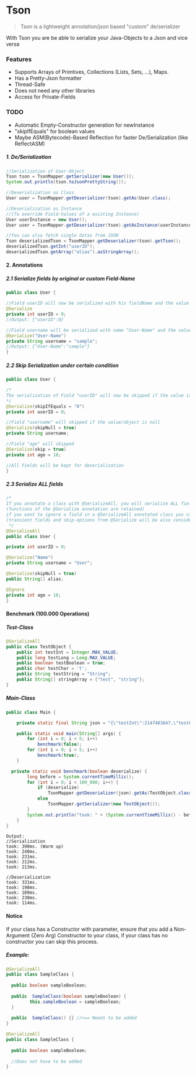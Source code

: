 # Tson
> Tson is a lightweight annotation/json based "custom" de/serializer

With Tson you are be able to serialize your Java-Objects to a Json and vice versa

### Features

- Supports Arrays of Primtives,
   Collections (Lists, Sets, ...), 
   Maps.
- Has a Pretty-Json formatter
- Thread-Safe
- Does not need any other libraries
- Access for Private-Fields

### TODO
 - Automatic Empty-Constructor generation for newInstance
 - "skipIfEquals" for boolean values
 - Maybe ASM(Bytecode)-Based Reflection for faster De/Serialization (like ReflectASM)

##### 1. De/Serialization
```java
//Serialization of User-Object
Tson tson = TsonMapper.getSerializer(new User());
System.out.println(tson.toJsonPrettyString());

//Deserialization as Class
User user = TsonMapper.getDeserializer(tson).getAs(User.class);

//Deserialization as Instance
//(To override Field-Values of a existing Instance)
User userInstance = new User();
User user = TsonMapper.getDeserializer(tson).getAsInstance(userInstance);

//You can also fetch single datas from JSON
Tson deserializedTson = TsonMapper.getDeserializer(tson).getTson();
deserializedTson.getInt("userID");
deserializedTson.getArray("alias").asStringArray();
```

#### 2. Annotations
##### 2.1 Serialize fields by original or custom Field-Name
```java
public class User {

//Field userID will now be serialized with his fieldName and the value 0
@Serialize 
private int userID = 0;
//Output: {"userID":0}

//Field username will be serialized with name "User-Name" and the value sample
@Serialize("User-Name")
private String username = "sample";
//Output: {"User-Name":"sample"}
}
```

##### 2.2 Skip Serialization under certain condition
```java
public class User {

/*
The serialization of Field "userID" will now be skipped if the value is 0, it's a good option, if you want to safe unnecessary json size for unimportant values (its not only for numeric values you can also use it for strings)
*/
@Serialize(skipIfEquals = "0")
private int userID = 0;

//Field "username" will skipped if the value/object is null
@Serialize(skipNull = true)
private String username;

//Field "age" will skipped
@Serialize(skip = true)
private int age = 18;

//All Fields will be kept for deserialization
}
```

##### 2.3 Serialize ALL fields
```java
/*
If you annotate a class with @SerializeAll, you will serialize ALL fields in the class
(functions of the @Serialize annotation are retained)
if you want to ignore a field in a @SerializeAll annotated class you can use the @Ignore annotation on a Field
(transient fields and skip-options from @Serialize will be also considered)
 */
@SerializeAll
public class User {

private int userID = 0;

@Serialize("Name")
private String username = "User";

@Serialize(skipNull = true)
public String[] alias;

@Ignore
private int age = 18;
}
```

#### Benchmark (100.000 Operations)
##### Test-Class
```java
@SerializeAll
public class TestObject {
    public int testInt = Integer.MAX_VALUE;
    public long testLong = Long.MAX_VALUE;
    public boolean testBoolean = true;
    public char testChar = 't';
    public String testString = "String";
    public String[] stringArray = {"test", "string"};
}
```
##### Main-Class
```java
public class Main {

    private static final String json = "{\"testInt\":2147483647,\"testLong\":9223372036854775807,\"testBoolean\":true,\"testChar\":\"t\",\"testString\":\"String\",\"stringArray\":[\"test\",\"string\"]}";

    public static void main(String[] args) {
        for (int i = 0; i < 5; i++)
            benchmark(false);
        for (int i = 0; i < 5; i++)
            benchmark(true);
    }

  private static void benchmark(boolean deserialize) {
        long before = System.currentTimeMillis();
        for (int i = 0; i < 100_000; i++) {
            if (deserialize)
                TsonMapper.getDeserializer(json).getAs(TestObject.class);
            else
                TsonMapper.getSerializer(new TestObject());
        }
        System.out.println("took: " + (System.currentTimeMillis() - before) + "ms.");
    }
}
```

```
Output:
//Serialization
took: 390ms. (Warm up)
took: 240ms.
took: 231ms.
took: 212ms.
took: 213ms.

//Deserialization
took: 331ms.
took: 198ms.
took: 189ms.
took: 230ms.
took: 114ms.
```

#### Notice

If your class has a Constructor with parameter, ensure that you add a Non-Argument (Zero Arg) Constructor to your class, if your class has no constructor you can skip this process.

##### Example:
```java
@SerializeAll
public class SampleClass {
  
  public boolean sampleBoolean;
  
  public  SampleClass(boolean sampleBoolean) {
         this.sampleBoolean = sampleBoolean;
  }
  
  public  SampleClass() {} //<== Needs to be added
}
```

```java
@SerializeAll
public class SampleClass {
  
  public boolean sampleBoolean;
  
  //Does not have to be added
}
```
